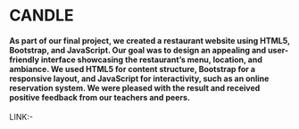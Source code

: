 # CANDLE
 
#### As part of our final project, we created a restaurant website using HTML5, Bootstrap, and JavaScript. Our goal was to design an appealing and user-friendly interface showcasing the restaurant’s menu, location, and ambiance. We used HTML5 for content structure, Bootstrap for a responsive layout, and JavaScript for interactivity, such as an online reservation system. We were pleased with the result and received positive feedback from our teachers and peers.

LINK:-


